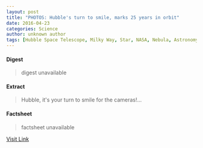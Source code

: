 ```yaml
---
layout: post
title: "PHOTOS: Hubble's turn to smile, marks 25 years in orbit"
date: 2016-04-23
categories: Science
author: unknown author
tags: [Hubble Space Telescope, Milky Way, Star, NASA, Nebula, Astronomy, Spiral galaxy, Mars, Space Shuttle, Space Telescope Science Institute, Space telescope, Outer space, European Space Agency, Galaxy, Stars, Astronomical objects, Physical sciences]
---
```



#### Digest
>digest unavailable

#### Extract
>Hubble, it's your turn to smile for the cameras!...

#### Factsheet
>factsheet unavailable

[Visit Link](http://phys.org/news348921689.html)


